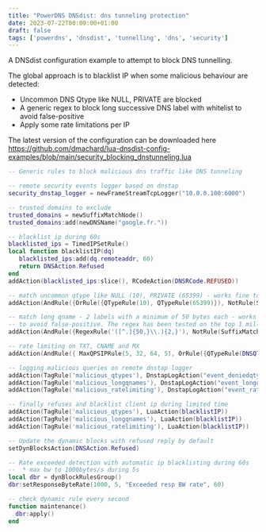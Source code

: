 ```yaml
---
title: "PowerDNS DNSdist: dns tunneling protection"
date: 2023-07-22T00:00:00+01:00
draft: false
tags: ['powerdns', 'dnsdist', 'tunnelling', 'dns', 'security']
---
```


A DNSdist configuration example to attempt to block DNS tunnelling.

The global approach is to blacklist IP when some malicious behaviour are detected:
- Uncommon DNS Qtype like NULL, PRIVATE are blocked
- A generic regex to block long successive DNS label with whitelist to avoid false-positive
- Apply some rate limitations per IP

The latest version of the configuration can be downloaded here https://github.com/dmachard/lua-dnsdist-config-examples/blob/main/security_blocking_dnstunneling.lua

```lua
-- Generic rules to block malicious dns traffic like DNS tunneling

-- remote security events logger based on dnstap
security_dnstap_logger = newFrameStreamTcpLogger("10.0.0.100:6000")

-- trusted domains to exclude
trusted_domains = newSuffixMatchNode()
trusted_domains:add(newDNSName("google.fr."))

-- blacklist ip during 60s
blacklisted_ips = TimedIPSetRule()
local function blacklistIP(dq)
   blacklisted_ips:add(dq.remoteaddr, 60)
   return DNSAction.Refused
end
addAction(blacklisted_ips:slice(), RCodeAction(DNSRCode.REFUSED))

-- match uncommon qtype like NULL (10), PRIVATE (65399) - works fine to block iodine
addAction(AndRule({OrRule({QTypeRule(10), QTypeRule(65399)}), NotRule(SuffixMatchNodeRule(trusted_domains, true)) }), SetTagAction('malicious_qtypes', 'matched'))

-- match long qname - 2 labels with a minimum of 50 bytes each - works fine to block tools like iodine, dnscat2, dns2tcp...
-- to avoid false-positive. The regex has been tested on the top 1 million list exposed by Cisco Umbrella http://s3-us-west-1.amazonaws.com/umbrella-static/top-1m.csv.zip
addAction(AndRule({RegexRule('([^.]{50,}\\.){2,}'), NotRule(SuffixMatchNodeRule(trusted_domains, true)) }), SetTagAction('malicious_longqnames', 'matched'))

-- rate limiting on TXT, CNAME and MX
addAction(AndRule({ MaxQPSIPRule(5, 32, 64, 5), OrRule({QTypeRule(DNSQType.TXT), QTypeRule(DNSQType.CNAME), QTypeRule(DNSQType.MX)}), NotRule(SuffixMatchNodeRule(trusted_domains, true)) }), SetTagAction('malicious_ratelimiting', 'matched'))

-- logging malicious queries on remote dnstap logger
addAction(TagRule('malicious_qtypes'), DnstapLogAction("event_deniedqtypes_detected", security_dnstap_logger))
addAction(TagRule('malicious_longqnames'), DnstapLogAction("event_longqnames_detected", security_dnstap_logger))
addAction(TagRule('malicious_ratelimiting'), DnstapLogAction("event_ratelimiting_detected", security_dnstap_logger))

-- finally refuses and blacklist client ip during limited time
addAction(TagRule('malicious_qtypes'), LuaAction(blacklistIP))
addAction(TagRule('malicious_longqnames'), LuaAction(blacklistIP))
addAction(TagRule('malicious_ratelimiting'), LuaAction(blacklistIP))

-- Update the dynamic blocks with refused reply by default
setDynBlocksAction(DNSAction.Refused)

-- Rate exceeded detection with automatic ip blacklisting during 60s
--  * max bw to 1000bytes/s during 5s
local dbr = dynBlockRulesGroup()
dbr:setResponseByteRate(1000, 5, "Exceeded resp BW rate", 60)

-- check dynamic rule every second
function maintenance()
  dbr:apply()
end
```